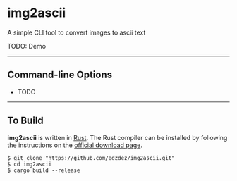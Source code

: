 # img2ascii

A simple CLI tool to convert images to ascii text

TODO: Demo

---

## Command-line Options

- TODO

---

## To Build

**img2ascii** is written in [Rust](https://www.rust-lang.org/). The Rust compiler can be installed by following the
instructions on the [official download page](https://www.rust-lang.org/tools/install).  

```shell
$ git clone "https://github.com/edzdez/img2ascii.git"
$ cd img2ascii
$ cargo build --release
```
